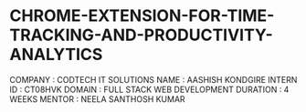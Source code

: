 # CHROME-EXTENSION-FOR-TIME-TRACKING-AND-PRODUCTIVITY-ANALYTICS
COMPANY : CODTECH IT SOLUTIONS 
NAME : AASHISH KONDGIRE 
INTERN ID : CT08HVK 
DOMAIN : FULL STACK WEB DEVELOPMENT 
DURATION : 4 WEEKS 
MENTOR : NEELA SANTHOSH KUMAR
